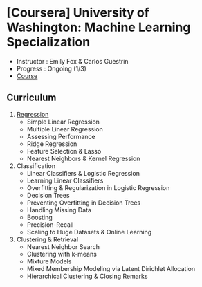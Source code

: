 ﻿# [Coursera] University of Washington: Machine Learning Specialization

- Instructor : Emily Fox & Carlos Guestrin
- Progress : Ongoing (1/3)
- [Course](https://www.coursera.org/specializations/machine-learning)

## Curriculum

1. [Regression](https://github.com/rakkoon23/my-own-ds-master/tree/master/2.%20Machine%20Learning_and_Deep%20Learning/%5BCoursera%5D%20University%20of%20Washington_Machine%20Learning%20Specialization/1.%20Regression)
    - Simple Linear Regression
    - Multiple Linear Regression
    - Assessing Performance
    - Ridge Regression
    - Feature Selection & Lasso
    - Nearest Neighbors & Kernel Regression
2. Classification
    - Linear Classifiers & Logistic Regression
    - Learning Linear Classifiers
    - Overfitting & Regularization in Logistic Regression
    - Decision Trees
    - Preventing Overfitting in Decision Trees
    - Handling Missing Data
    - Boosting
    - Precision-Recall
    - Scaling to Huge Datasets & Online Learning
3. Clustering & Retrieval
    - Nearest Neighbor Search
    - Clustering with k-means
    - Mixture Models
    - Mixed Membership Modeling via Latent Dirichlet Allocation
    - Hierarchical Clustering & Closing Remarks